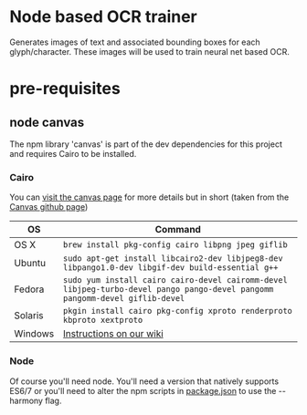 # Node based OCR trainer
Generates images of text and associated bounding boxes for each glyph/character. These images will be used to train neural net based OCR.

# pre-requisites
## node canvas
The npm library 'canvas' is part of the dev dependencies for this project and requires Cairo to be installed. 
### Cairo
You can [visit the canvas page](https://www.npmjs.com/package/canvas) for more details but in short (taken from the [Canvas github page](https://github.com/Automattic/node-canvas))

OS | Command
----- | -----
OS X | `brew install pkg-config cairo libpng jpeg giflib`
Ubuntu | `sudo apt-get install libcairo2-dev libjpeg8-dev libpango1.0-dev libgif-dev build-essential g++`
Fedora | `sudo yum install cairo cairo-devel cairomm-devel libjpeg-turbo-devel pango pango-devel pangomm pangomm-devel giflib-devel`
Solaris | `pkgin install cairo pkg-config xproto renderproto kbproto xextproto`
Windows | [Instructions on our wiki](https://github.com/Automattic/node-canvas/wiki/Installation---Windows)

### Node
Of course you'll need node. You'll need a version that natively supports ES6/7 or you'll need to alter the npm scripts in [package.json](https://github.com/mlennox/NodeOCRTraining/blob/master/package.json) to use the --harmony flag.







